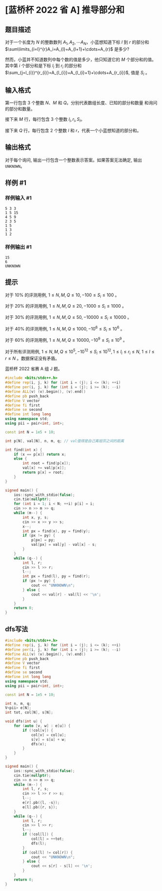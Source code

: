 # [蓝桥杯 2022 省 A] 推导部分和

## 题目描述

对于一个长度为 $N$ 的整数数列 $A_{1}, A_{2}, \cdots A_{N}$，小蓝想知道下标 $l$ 到 $r$ 的部分和 $\sum\limits_{i=l}^{r}A_i=A_{l}+A_{l+1}+\cdots+A_{r}$ 是多少?

然而，小蓝并不知道数列中每个数的值是多少，他只知道它的 $M$ 个部分和的值。其中第 $i$ 个部分和是下标 $l_{i}$ 到 $r_{i}$ 的部分和 $\sum_{j=l_{i}}^{r_{i}}=A_{l_{i}}+A_{l_{i}+1}+\cdots+A_{r_{i}}$, 值是 $S_{i}$ 。

## 输入格式

第一行包含 3 个整数 $N 、 M$ 和 $Q$。分别代表数组长度、已知的部分和数量 和询问的部分和数量。

接下来 $M$ 行，每行包含 $3$ 个整数 $l_{i}, r_{i}, S_{i}$。

接下来 $Q$ 行，每行包含 $2$ 个整数 $l$ 和 $r$，代表一个小蓝想知道的部分和。

## 输出格式

对于每个询问, 输出一行包含一个整数表示答案。如果答案无法确定, 输出 `UNKNOWN`。

## 样例 #1

### 样例输入 #1

```
5 3 3
1 5 15
4 5 9
2 3 5
1 5
1 3
1 2
```

### 样例输出 #1

```
15
6
UNKNOWN
```

## 提示

对于 $10 \%$ 的评测用例, $1 \leq N, M, Q \leq 10,-100 \leq S_{i} \leq 100$ 。

对于 $20 \%$ 的评测用例, $1 \leq N, M, Q \leq 20,-1000 \leq S_{i} \leq 1000$ 。

对于 $30 \%$ 的评测用例, $1 \leq N, M, Q \leq 50,-10000 \leq S_{i} \leq 10000$ 。

对于 $40 \%$ 的评测用例, $1 \leq N, M, Q \leq 1000,-10^{6} \leq S_{i} \leq 10^{6}$ 。

对于 $60 \%$ 的评测用例, $1 \leq N, M, Q \leq 10000,-10^{9} \leq S_{i} \leq 10^{9}$ 。

对于所有评测用例, $1 \leq N, M, Q \leq 10^{5},-10^{12} \leq S_{i} \leq 10^{12}, 1 \leq l_{i} \leq r_{i} \leq N$, $1 \leq l \leq r \leq N$ 。数据保证没有矛盾。

蓝桥杯 2022 省赛 A 组 J 题。

```cpp
#include <bits/stdc++.h>
#define rep(i, j, k) for (int i = (j); i <= (k); ++i)
#define per(i, j, k) for (int i = (j); i >= (k); --i)
#define ALL(v) (v).begin(), (v).end()
#define pb push_back
#define V vector
#define fi first
#define se second
#define int long long
using namespace std;
using pii = pair<int, int>;

const int N = 1e5 + 10;

int p[N], val[N], n, m, q; // val值得是自己离祖宗之间的距离

int find(int x) {
	if (x == p[x]) return x;
	else {
		int root = find(p[x]);
		val[x] += val[p[x]];
		return p[x] = root;
	}
}

signed main() {
	ios::sync_with_stdio(false);
	cin.tie(nullptr);
	for (int i = 1; i < N; ++i) p[i] = i;
	cin >> n >> m >> q;
	while (m--) {
		int x, y, s;
		cin >> x >> y >> s;
		x--;
		int px = find(x), py = find(y);
		if (px != py) {
			p[px] = py;
			val[px] = val[y] - val[x] - s;
		}
	}
	while (q--) {
		int l, r;
		cin >> l >> r;
		l--;
		int px = find(l), py = find(r);
		if (px != py) {
			cout << "UNKNOWN\n";
		} else {
			cout << val[r] - val[l] << '\n';
		}
	}
	return 0;
}
```

## dfs写法

```cpp
#include <bits/stdc++.h>
#define rep(i, j, k) for (int i = (j); i <= (k); ++i)
#define per(i, j, k) for (int i = (j); i >= (k); --i)
#define ALL(v) (v).begin(), (v).end()
#define pb push_back
#define V vector
#define fi first
#define se second
#define int long long
using namespace std;
using pii = pair<int, int>;

const int N = 1e5 + 10;

int n, m, q;
V<pii> e[N];
int tot, col[N], s[N];

void dfs(int u) {
	for (auto [v, w] : e[u]) {
		if (!col[v]) {
			col[v] = col[u];
			s[v] = s[u] + w;
			dfs(v);
		}
	}
}

signed main() {
	ios::sync_with_stdio(false);
	cin.tie(nullptr);
	cin >> n >> m >> q;
	while (m--) {
		int l, r, s;
		cin >> l >> r >> s;
		l--;
		e[r].pb({l, -s});
		e[l].pb({r, s});
	}
	while (q--) {
		int l, r;
		cin >> l >> r;
		l--;
		if (!col[l]) {
			col[l] = ++tot;
			dfs(l);
		}
		if (col[l] != col[r]) {
			cout << "UNKNOWN\n";
		} else {
			cout << s[r] - s[l] << '\n';
		}
	}
	return 0;
}
```

